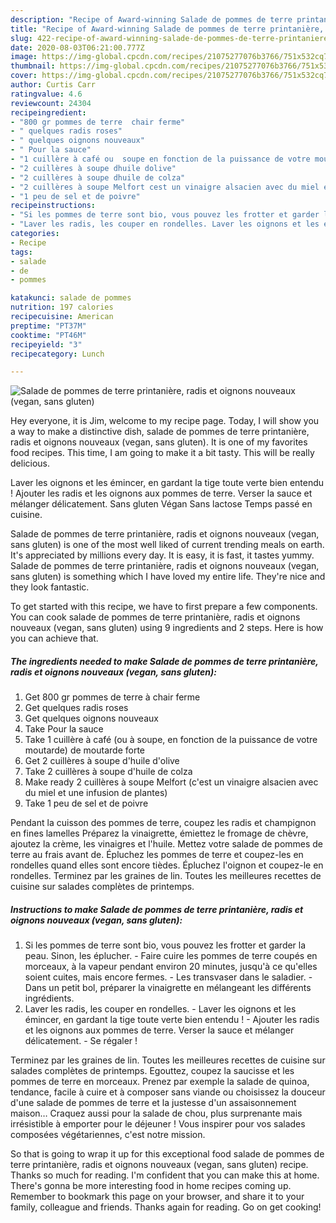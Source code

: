 ```yaml
---
description: "Recipe of Award-winning Salade de pommes de terre printanière, radis et oignons nouveaux (vegan, sans gluten)"
title: "Recipe of Award-winning Salade de pommes de terre printanière, radis et oignons nouveaux (vegan, sans gluten)"
slug: 422-recipe-of-award-winning-salade-de-pommes-de-terre-printaniere-radis-et-oignons-nouveaux-vegan-sans-gluten
date: 2020-08-03T06:21:00.777Z
image: https://img-global.cpcdn.com/recipes/21075277076b3766/751x532cq70/salade-de-pommes-de-terre-printaniere-radis-et-oignons-nouveaux-vegan-sans-gluten-photo-principale-de-la-recette.jpg
thumbnail: https://img-global.cpcdn.com/recipes/21075277076b3766/751x532cq70/salade-de-pommes-de-terre-printaniere-radis-et-oignons-nouveaux-vegan-sans-gluten-photo-principale-de-la-recette.jpg
cover: https://img-global.cpcdn.com/recipes/21075277076b3766/751x532cq70/salade-de-pommes-de-terre-printaniere-radis-et-oignons-nouveaux-vegan-sans-gluten-photo-principale-de-la-recette.jpg
author: Curtis Carr
ratingvalue: 4.6
reviewcount: 24304
recipeingredient:
- "800 gr pommes de terre  chair ferme"
- " quelques radis roses"
- " quelques oignons nouveaux"
- " Pour la sauce"
- "1 cuillère à café ou  soupe en fonction de la puissance de votre moutarde de moutarde forte"
- "2 cuillères à soupe dhuile dolive"
- "2 cuillères à soupe dhuile de colza"
- "2 cuillères à soupe Melfort cest un vinaigre alsacien avec du miel et une infusion de plantes"
- "1 peu de sel et de poivre"
recipeinstructions:
- "Si les pommes de terre sont bio, vous pouvez les frotter et garder la peau. Sinon, les éplucher. Faire cuire les pommes de terre coupés en morceaux, à la vapeur pendant environ 20 minutes, jusqu&#39;à ce qu&#39;elles soient cuites, mais encore fermes. Les transvaser dans le saladier. Dans un petit bol, préparer la vinaigrette en mélangeant les différents ingrédients."
- "Laver les radis, les couper en rondelles. Laver les oignons et les émincer, en gardant la tige toute verte bien entendu ! Ajouter les radis et les oignons aux pommes de terre. Verser la sauce et mélanger délicatement. Se régaler !"
categories:
- Recipe
tags:
- salade
- de
- pommes

katakunci: salade de pommes 
nutrition: 197 calories
recipecuisine: American
preptime: "PT37M"
cooktime: "PT46M"
recipeyield: "3"
recipecategory: Lunch

---
```



![Salade de pommes de terre printanière, radis et oignons nouveaux (vegan, sans gluten)](https://img-global.cpcdn.com/recipes/21075277076b3766/751x532cq70/salade-de-pommes-de-terre-printaniere-radis-et-oignons-nouveaux-vegan-sans-gluten-photo-principale-de-la-recette.jpg)

Hey everyone, it is Jim, welcome to my recipe page. Today, I will show you a way to make a distinctive dish, salade de pommes de terre printanière, radis et oignons nouveaux (vegan, sans gluten). It is one of my favorites food recipes. This time, I am going to make it a bit tasty. This will be really delicious.

Laver les oignons et les émincer, en gardant la tige toute verte bien entendu ! Ajouter les radis et les oignons aux pommes de terre. Verser la sauce et mélanger délicatement. Sans gluten Végan Sans lactose Temps passé en cuisine.

Salade de pommes de terre printanière, radis et oignons nouveaux (vegan, sans gluten) is one of the most well liked of current trending meals on earth. It's appreciated by millions every day. It is easy, it is fast, it tastes yummy. Salade de pommes de terre printanière, radis et oignons nouveaux (vegan, sans gluten) is something which I have loved my entire life. They're nice and they look fantastic.


To get started with this recipe, we have to first prepare a few components. You can cook salade de pommes de terre printanière, radis et oignons nouveaux (vegan, sans gluten) using 9 ingredients and 2 steps. Here is how you can achieve that.

<!--inarticleads1-->

##### The ingredients needed to make Salade de pommes de terre printanière, radis et oignons nouveaux (vegan, sans gluten):

1. Get 800 gr pommes de terre à chair ferme
1. Get  quelques radis roses
1. Get  quelques oignons nouveaux
1. Take  Pour la sauce
1. Take 1 cuillère à café (ou à soupe, en fonction de la puissance de votre moutarde) de moutarde forte
1. Get 2 cuillères à soupe d&#39;huile d&#39;olive
1. Take 2 cuillères à soupe d&#39;huile de colza
1. Make ready 2 cuillères à soupe Melfort (c&#39;est un vinaigre alsacien avec du miel et une infusion de plantes)
1. Take 1 peu de sel et de poivre


Pendant la cuisson des pommes de terre, coupez les radis et champignon en fines lamelles Préparez la vinaigrette, émiettez le fromage de chèvre, ajoutez la crème, les vinaigres et l&#39;huile. Mettez votre salade de pommes de terre au frais avant de. Épluchez les pommes de terre et coupez-les en rondelles quand elles sont encore tièdes. Épluchez l&#39;oignon et coupez-le en rondelles. Terminez par les graines de lin. Toutes les meilleures recettes de cuisine sur salades complètes de printemps. 

<!--inarticleads2-->

##### Instructions to make Salade de pommes de terre printanière, radis et oignons nouveaux (vegan, sans gluten):

1. Si les pommes de terre sont bio, vous pouvez les frotter et garder la peau. Sinon, les éplucher. - Faire cuire les pommes de terre coupés en morceaux, à la vapeur pendant environ 20 minutes, jusqu&#39;à ce qu&#39;elles soient cuites, mais encore fermes. - Les transvaser dans le saladier. - Dans un petit bol, préparer la vinaigrette en mélangeant les différents ingrédients.
1. Laver les radis, les couper en rondelles. - Laver les oignons et les émincer, en gardant la tige toute verte bien entendu ! - Ajouter les radis et les oignons aux pommes de terre. Verser la sauce et mélanger délicatement. - Se régaler !


Terminez par les graines de lin. Toutes les meilleures recettes de cuisine sur salades complètes de printemps. Egouttez, coupez la saucisse et les pommes de terre en morceaux. Prenez par exemple la salade de quinoa, tendance, facile à cuire et à composer sans viande ou choisissez la douceur d&#39;une salade de pommes de terre et la justesse d&#39;un assaisonnement maison… Craquez aussi pour la salade de chou, plus surprenante mais irrésistible à emporter pour le déjeuner ! Vous inspirer pour vos salades composées végétariennes, c&#39;est notre mission. 

So that is going to wrap it up for this exceptional food salade de pommes de terre printanière, radis et oignons nouveaux (vegan, sans gluten) recipe. Thanks so much for reading. I'm confident that you can make this at home. There's gonna be more interesting food in home recipes coming up. Remember to bookmark this page on your browser, and share it to your family, colleague and friends. Thanks again for reading. Go on get cooking!
